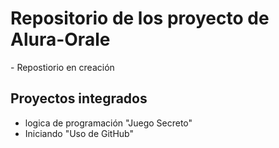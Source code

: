 <h1> Repositorio de los proyecto de Alura-Orale</h1>
- Repostiorio en creación
<h2>Proyectos integrados</h2>
<ul> 
  <li>logica de programación "Juego Secreto"</li>
  <li>Iniciando "Uso de GitHub"</li>
</ul>
